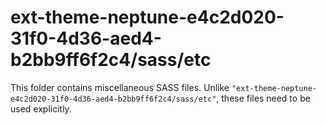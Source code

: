 # ext-theme-neptune-e4c2d020-31f0-4d36-aed4-b2bb9ff6f2c4/sass/etc

This folder contains miscellaneous SASS files. Unlike `"ext-theme-neptune-e4c2d020-31f0-4d36-aed4-b2bb9ff6f2c4/sass/etc"`, these files
need to be used explicitly.
